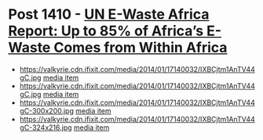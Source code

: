 # Post 1410 - [UN E-Waste Africa Report: Up to 85% of Africa&#8217;s E-Waste Comes from Within Africa](https://www.ifixit.com/News/1410/un-report-domestic-consumption-comprises-up-to-85-of-africas-e-waste)

- https://valkyrie.cdn.ifixit.com/media/2014/01/17140032/IXBCjtm1AnTV44gC.jpg [media item](media-30076.md)
- https://valkyrie.cdn.ifixit.com/media/2014/01/17140032/IXBCjtm1AnTV44gC.jpg [media item](media-30076.md)
- https://valkyrie.cdn.ifixit.com/media/2014/01/17140032/IXBCjtm1AnTV44gC-300x200.jpg [media item](media-30076.md)
- https://valkyrie.cdn.ifixit.com/media/2014/01/17140032/IXBCjtm1AnTV44gC-324x216.jpg [media item](media-30076.md)